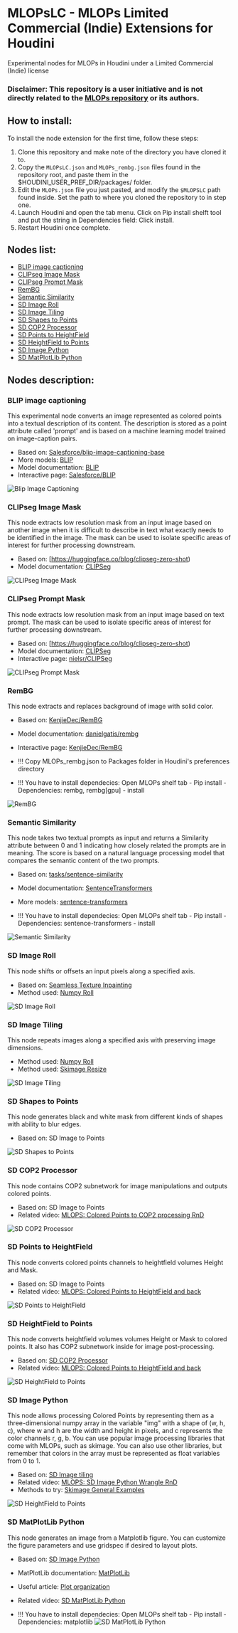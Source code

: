 # MLOPsLC - MLOPs Limited Commercial (Indie) Extensions for Houdini
 Experimental nodes for MLOPs in Houdini under a Limited Commercial (Indie) license
### Disclaimer: This repository is a user initiative and is not directly related to the [MLOPs repository](https://github.com/Bismuth-Consultancy-BV/MLOPs) or its authors.
 
 ## How to install:
 To install the node extension for the first time, follow these steps:
1. Clone this repository and make note of the directory you have cloned it to.
2. Copy the `MLOPsLC.json` and `MLOPs_rembg.json` files found in the repository root, and paste them in the $HOUDINI_USER_PREF_DIR/packages/ folder.
3. Edit the `MLOPs.json` file you just pasted, and modify the `$MLOPSLC` path found inside. Set the path to where you cloned the repository to in step one.
4. Launch Houdini and open the tab menu. Click on Pip install shelft tool and put the string in Dependencies field:   Click install. 
5. Restart Houdini once complete.
 
 ## Nodes list:
- [BLIP image captioning](#blip-image-captioning)
- [CLIPseg Image Mask](#clipseg-image-mask)
- [CLIPseg Prompt Mask](#clipseg-prompt-mask)
- [RemBG](#rembg)
- [Semantic Similarity](#semantic-similarity)
- [SD Image Roll](#sd-image-roll)
- [SD Image Tiling](#sd-image-tiling)
- [SD Shapes to Points](#sd-shapes-to-points)
- [SD COP2 Processor](#sd-cop2-processor)
- [SD Points to HeightField](#sd-points-to-heightfield)
- [SD HeightField to Points](#sd-heightfield-to-points)
- [SD Image Python](#sd-image-python)
- [SD MatPlotLib Python](#sd-matplotlib-python)

 ## Nodes description:
 ### BLIP image captioning
This experimental node converts an image represented as colored points into a textual description of its content. The description is stored as a point attribute called 'prompt' and is based on a machine learning model trained on image-caption pairs.

- Based on: [Salesforce/blip-image-captioning-base](https://huggingface.co/Salesforce/blip-image-captioning-base)
- More models: [BLIP](https://huggingface.co/models?other=blip)
- Model documentation: [BLIP](https://huggingface.co/docs/transformers/model_doc/blip)
- Interactive page: [Salesforce/BLIP](https://huggingface.co/spaces/Salesforce/BLIP)

![Blip Image Captioning](/help/images/screenshot_BLIP_image_captioning.png)

### CLIPseg Image Mask
This node extracts low resolution mask from an input image based on another image when it is difficult to describe in text what exactly needs to be identified in the image. The mask can be used to isolate specific areas of interest for further processing downstream. 

- Based on: [https://huggingface.co/blog/clipseg-zero-shot)
- Model documentation: [CLIPSeg](https://huggingface.co/docs/transformers/main/en/model_doc/clipseg)

![CLIPseg Image Mask](/help/images/screenshot_CLIPSeg_image_mask.png)

### CLIPseg Prompt Mask
This node extracts low resolution mask from an input image based on text prompt. The mask can be used to isolate specific areas of interest for further processing downstream. 

- Based on: [https://huggingface.co/blog/clipseg-zero-shot)
- Model documentation: [CLIPSeg](https://huggingface.co/docs/transformers/main/en/model_doc/clipseg)
- Interactive page: [nielsr/CLIPSeg](https://huggingface.co/spaces/nielsr/CLIPSeg)

![CLIPseg Prompt Mask](/help/images/screenshot_CLIPSeg_prompt_mask.png)

### RemBG
This node extracts and replaces background of image with solid color. 

- Based on: [KenjieDec/RemBG](https://huggingface.co/spaces/nielsr/CLIPSeg/tree/main)
- Model documentation: [danielgatis/rembg](https://github.com/danielgatis/rembg)
- Interactive page: [KenjieDec/RemBG](https://huggingface.co/spaces/KenjieDec/RemBG)

- !!! Copy MLOPs_rembg.json to Packages folder in Houdini's preferences directory
- !!! You have to install dependecies: Open MLOPs shelf tab - Pip install - Dependencies: rembg, rembg[gpu] - install

![RemBG](/help/images/screenshot_RemBG.png)

### Semantic Similarity
This node takes two textual prompts as input and returns a Similarity attribute between 0 and 1 indicating how closely related the prompts are in meaning. The score is based on a natural language processing model that compares the semantic content of the two prompts. 

- Based on: [tasks/sentence-similarity](https://huggingface.co/tasks/sentence-similarity)
- Model documentation: [SentenceTransformers ](https://www.sbert.net/)
- More models: [sentence-transformers](https://huggingface.co/models?library=sentence-transformers&pipeline_tag=sentence-similarity&sort=downloads)

- !!! You have to install dependecies: Open MLOPs shelf tab - Pip install - Dependencies: sentence-transformers - install

![Semantic Similarity](/help/images/screenshot_ST_semantic_similarity.png)

### SD Image Roll
This node shifts or offsets an input pixels along a specified axis.

- Based on: [Seamless Texture Inpainting](https://colab.research.google.com/drive/14gt9Z1wqQRS8jVfzJA1K9_PAYlXUAFrR?usp=sharing#scrollTo=WU3fAHi8DIhg)
- Method used: [Numpy Roll](https://numpy.org/doc/stable/reference/generated/numpy.roll.html)

![SD Image Roll](/help/images/screenshot_SD_image_roll.png)

### SD Image Tiling
This node repeats images along a specified axis with preserving image dimensions.

- Method used: [Numpy Roll](https://numpy.org/doc/stable/reference/generated/numpy.tile.html)
- Method used: [Skimage Resize](https://scikit-image.org/docs/stable/auto_examples/transform/plot_rescale.html)


![SD Image Tiling](/help/images/screenshot_SD_image_tiling.png)


### SD Shapes to Points
This node generates black and white mask from different kinds of shapes with ability to blur edges.

- Based on: SD Image to Points

![SD Shapes to Points](/help/images/screenshot_SD_shapes_to_points.png)

### SD COP2 Processor
This node contains COP2 subnetwork for image manipulations and outputs colored points.

- Based on: SD Image to Points
- Related video: [MLOPS: Colored Points to COP2 processing RnD](https://www.youtube.com/watch?v=SPaTTOSuEeg)

![SD COP2 Processor](/help/images/screenshot_SD_cop2_processor.png)

### SD Points to HeightField
This node converts colored points channels to heightfield volumes Height and Mask.

- Based on: SD Image to Points
- Related video: [MLOPS: Colored Points to HeightField and back](https://www.youtube.com/watch?v=5dN0aB3yBpY)

![SD Points to HeightField](/help/images/screenshot_points_to_heightfield.png)

### SD HeightField to Points
This node converts heightfield volumes volumes Height or Mask to colored points. It also has COP2 subnetwork inside for image post-processing.

- Based on: [SD COP2 Processor](#sd-cop2-processor)
- Related video: [MLOPS: Colored Points to HeightField and back](https://www.youtube.com/watch?v=5dN0aB3yBpY)

![SD HeightField to Points](/help/images/screenshot_heightfield_to_points.png)

### SD Image Python
This node allows processing Colored Points by representing them as a three-dimensional numpy array in the variable "img" with a shape of (w, h, c), where w and h are the width and height in pixels, and c represents the color channels r, g, b. You can use popular image processing libraries that come with MLOPs, such as skimage. You can also use other libraries, but remember that colors in the array must be represented as float variables from 0 to 1.

- Based on: [SD Image tiling](#sd-image-tiling)
- Related video: [MLOPS: SD Image Python Wrangle RnD](https://www.youtube.com/watch?v=aiQeuyt7BPc)
- Methods to try: [Skimage General Examples](https://scikit-image.org/docs/stable/auto_examples/index.html)

![SD HeightField to Points](/help/images/screenshot_sd_image_python.png)

### SD MatPlotLib Python
This node generates an image from a Matplotlib figure. You can customize the figure parameters and use gridspec if desired to layout plots.

- Based on: [SD Image Python](#sd-image-python)
- MatPlotLib documentation: [MatPlotLib ](https://matplotlib.org/)
- Useful article: [Plot organization](https://towardsdatascience.com/plot-organization-in-matplotlib-your-one-stop-guide-if-you-are-reading-this-it-is-probably-f79c2dcbc801)
- Related video: [SD MatPlotLib Python](https://www.youtube.com/watch?v=A4w7exAqwdk)

- !!! You have to install dependecies: Open MLOPs shelf tab - Pip install - Dependencies: matplotlib
![SD MatPlotLib Python ](/help/images/screenshot_sd_matplotlib_python.png)
